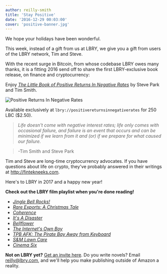 ```yaml
---
author: reilly-smith
title: 'Stay Positive'
date: '2016-12-29 00:03:00'
cover: 'positive-banner.jpg'
---
```


We hope your holidays have been wonderful.

This week, instead of a gift from us at LBRY, we give you a gift from users of the LBRY network, Tim and Steve.

With the recent surge in Bitcoin, from whose codebase LBRY owes many thanks, it is a fitting 2016 send off to share the first LBRY-exclusive book release, on finance and cryptocurrency:

Enjoy [*The Little Book of Positive Returns In Negative Rates*](lbry://positivereturnsinnegativerates) by Steve Park and Tim Smith.

![Positive Returns In Negative Rates](/img/news/positive-inline.jpg)

Available exclusively at `lbry://positivereturnsinnegativerates` for 250 LBC ($2.50).

> *Life doesn't come with negative interest rates; life only comes with occasional failure, and failure is an event that occurs and can be minimized if we learn from it and (or) if we prepare for what caused our failure.*

> -Tim Smith and Steve Park

Tim and Steve are long-time cryptocurrency advocates. If you have questions about life on crypto, they've probably answered in their writings at http://fintekneeks.com.

Here's to LBRY in 2017 and a happy new year!

**Check out the LBRY film playlist when you're done reading!**
- [*Jingle Bell Rocks!*](lbry://jinglebellrocks)
- [*Rare Exports: A Christmas Tale*](lbry://rareexports)
- [*Coherence*](lbry://coherence)
- [*It's A Disaster*](lbry://itsadisaster)
- [*Bellflower*](lbry://bellfower)
- [*The Internet's Own Boy*](lbry://theinternetsownboy)
- [*TPB AFK: The Pirate Bay Away from Keyboard*](lbry://tpbafk)
- [*S&M Lawn Care*](lbry://smlawncare)
- [*Cinema Six*](lbry://cinemasix)

**Not on LBRY yet?** [Get an invite here](/get). Do you write novels? Email [reilly@lbry.com](mailto:reilly@lbry.com), and we'll help you make publishing outside of Amazon a reality.
